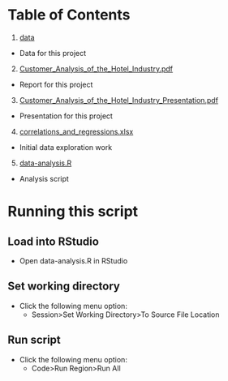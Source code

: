 # Table of Contents
1. [data](https://github.com/gutenburgb/Applied_Data_Science_Portfolio/tree/main/referenced_deliverables/IST-687-applied-data-science_hotel_recommendations/data)
  - Data for this project

2. [Customer_Analysis_of_the_Hotel_Industry.pdf](https://github.com/gutenburgb/Applied_Data_Science_Portfolio/blob/main/referenced_deliverables/IST-687-applied-data-science_hotel_recommendations/Customer_Analysis_of_the_Hotel_Industry.pdf)
  - Report for this project

3. [Customer_Analysis_of_the_Hotel_Industry_Presentation.pdf](https://github.com/gutenburgb/Applied_Data_Science_Portfolio/blob/main/referenced_deliverables/IST-687-applied-data-science_hotel_recommendations/Customer_Analysis_of_the_Hotel_Industry_Presentation.pdf)
  - Presentation for this project

4. [correlations_and_regressions.xlsx](https://github.com/gutenburgb/Applied_Data_Science_Portfolio/blob/main/referenced_deliverables/IST-687-applied-data-science_hotel_recommendations/correlations_and_regressions.xlsx)
  - Initial data exploration work

5. [data-analysis.R](https://github.com/gutenburgb/Applied_Data_Science_Portfolio/blob/main/referenced_deliverables/IST-687-applied-data-science_hotel_recommendations/data-analysis.R)
  - Analysis script


# Running this script
## Load into RStudio
- Open data-analysis.R in RStudio

## Set working directory
- Click the following menu option:
  - Session>Set Working Directory>To Source File Location

## Run script
- Click the following menu option:
  - Code>Run Region>Run All
